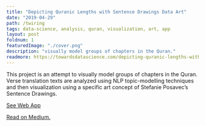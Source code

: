 ```yaml
---
title: "Depicting Quranic Lengths with Sentence Drawings Data Art"
date: "2019-04-29"
path: /twiring
tags: data-science, analysis, quran, visualization, art, app
layout: post
foldnum: 1
featuredImage: "./cover.png"
description: "visually model groups of chapters in the Quran."
readmore: https://towardsdatascience.com/depicting-quranic-lengths-with-sentence-drawings-data-art-d34413317784
---
```


This project is an attempt to visually model groups of chapters in the Quran. Verse translation texts are analyzed using NLP topic-modelling techniques and then visualization using a specific art concept of Stefanie Posavec’s Sentence Drawings.

[See Web App](http://quranvis.shaham.ca)

[Read on Medium.](https://towardsdatascience.com/depicting-quranic-lengths-with-sentence-drawings-data-art-d34413317784)
